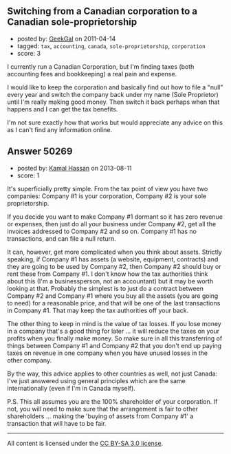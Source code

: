 ## Switching from a Canadian corporation to a Canadian sole-proprietorship

- posted by: [GeekGal](https://stackexchange.com/users/-1/9444-geekgal) on 2011-04-14
- tagged: `tax`, `accounting`, `canada`, `sole-proprietorship`, `corporation`
- score: 3

I currently run a Canadian Corporation, but I'm finding taxes (both accounting fees and bookkeeping) a real pain and expense.

I would like to keep the corporation and basically find out how to file a "null" every year and switch the company back under my name (Sole Proprietor) until I'm really making good money. Then switch it back perhaps when that happens and I can get the tax benefits.

I'm not sure exactly how that works but would appreciate any advice on this as I can't find any information online. 


## Answer 50269

- posted by: [Kamal Hassan](https://stackexchange.com/users/-1/27332-kamal-hassan) on 2013-08-11
- score: 1

It's superficially pretty simple. From the tax point of view you have two companies: Company #1 is your corporation, Company #2 is your sole proprietorship.

If you decide you want to make Company #1 dormant so it has zero revenue or expenses, then just do all your business under Company #2, get all the invoices addressed to Company #2 and so on. Company #1 has no transactions, and can file a null return.

It can, however, get more complicated when you think about assets. Strictly speaking, if Company #1 has assets (a website, equipment, contracts) and they are going to be used by Company #2, then Company #2 should buy or rent these from Company #1. I don't know how the tax authorities think about this (I'm a businessperson, not an accountant) but it may be worth looking at that. Probably the simplest is to just do a contract between Company #2 and Company #1 where you buy all the assets (you are going to need) for a reasonable price, and that will be one of the last transactions in Company #1. That may keep the tax authorities off your back.

The other thing to keep in mind is the value of tax losses. If you lose money in a company that's a good thing for later ... it will reduce the taxes on your profits when you finally make money. So make sure in all this transferring of things between Company #1 and Company #2 that you don't end up paying taxes on revenue in one company when you have unused losses in the other company.

By the way, this advice applies to other countries as well, not just Canada: I've just answered using general principles which are the same internationally (even if I'm in Canada myself).

P.S. This all assumes you are the 100% shareholder of your corporation. If not, you will need to make sure that the arrangement is fair to other shareholders ... making the 'buying of assets from Company #1' a transaction that will have to be fair.



---

All content is licensed under the [CC BY-SA 3.0 license](https://creativecommons.org/licenses/by-sa/3.0/).
